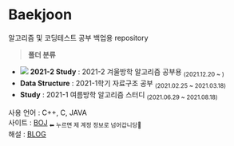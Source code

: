 # Baekjoon
알고리즘 및 코딩테스트 공부 백업용 repository
> <b>폴더 분류</b>

- <img src="https://img.shields.io/badge/now!-72AFFF?style=flat-square&logoColor=white"/> <b>2021-2 Study</b> : 2021-2 겨울방학 알고리즘 공부용 <sub>(2021.12.20 ~ )</sub>
- <b>Data Structure</b> : 2021-1학기 자료구조 공부 <sub>(2021.02.25 ~ 2021.03.18)</sub>
- <b>Study</b> : 2021-1 여름방학 알고리즘 스터디 <sub>(2021.06.29 ~ 2021.08.18)</sub>

사용 언어 : C++, C, JAVA <br>
사이트 : <a href="https://www.acmicpc.net/user/ansnnd123">BOJ</a> <sub>⬅ 누르면 제 계정 정보로 넘어갑니당👀</sub> <br>
해설 : <a href="https://miiinnn23.tistory.com/category/%EB%B0%B1%EC%A4%80/C%2B%2B">BLOG</a> <br>
